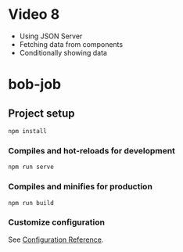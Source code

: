 # Video 8

-  Using JSON Server
-  Fetching data from components
-  Conditionally showing data

# bob-job

## Project setup

```
npm install
```

### Compiles and hot-reloads for development

```
npm run serve
```

### Compiles and minifies for production

```
npm run build
```

### Customize configuration

See [Configuration Reference](https://cli.vuejs.org/config/).
